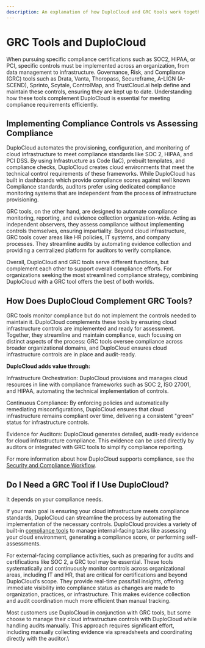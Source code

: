 ```yaml
---
description: An explanation of how DuploCloud and GRC tools work together
---
```


# GRC Tools and DuploCloud

When pursuing specific compliance certifications such as SOC2, HIPAA, or PCI, specific controls must be implemented across an organization, from data management to infrastructure. Governance, Risk, and Compliance (GRC) tools such as Drata, Vanta, Thoropass, Secureframe, A-LIGN (A-SCEND), Sprinto, Scytale, ControlMap, and TrustCloud.ai help define and maintain these controls, ensuring they are kept up to date. Understanding how these tools complement DuploCloud is essential for meeting compliance requirements efficiently.

## Implementing Compliance Controls vs Assessing Compliance

DuploCloud automates the provisioning, configuration, and monitoring of cloud infrastructure to meet compliance standards like SOC 2, HIPAA, and PCI DSS. By using Infrastructure as Code (IaC), prebuilt templates, and compliance checks, DuploCloud creates cloud environments that meet the technical control requirements of these frameworks. While DuploCloud has built in dashboards which provide compliance scores against well known Compliance standards, auditors prefer using dedicated compliance monitoring systems that are independent from the process of infrastructure provisioning.

GRC tools, on the other hand, are designed to automate compliance monitoring, reporting, and evidence collection organization-wide. Acting as independent observers, they assess compliance without implementing controls themselves, ensuring impartiality. Beyond cloud infrastructure, GRC tools cover areas like HR policies, IT systems, and company processes. They streamline audits by automating evidence collection and providing a centralized platform for auditors to verify compliance.&#x20;

Overall, DuploCloud and GRC tools serve different functions, but complement each other to support overall compliance efforts. For organizations seeking the most streamlined compliance strategy, combining DuploCloud with a GRC tool offers the best of both worlds.

## How Does DuploCloud Complement GRC Tools?

GRC tools monitor compliance but do not implement the controls needed to maintain it. DuploCloud complements these tools by ensuring cloud infrastructure controls are implemented and ready for assessment. Together, they streamline and maintain compliance, each focusing on distinct aspects of the process: GRC tools oversee compliance across broader organizational domains, and DuploCloud ensures cloud infrastructure controls are in place and audit-ready.&#x20;

**DuploCloud adds value through:**

Infrastructure Orchestration: DuploCloud provisions and manages cloud resources in line with compliance frameworks such as SOC 2, ISO 27001, and HIPAA, automating the technical implementation of controls.

Continuous Compliance: By enforcing policies and automatically remediating misconfigurations, DuploCloud ensures that cloud infrastructure remains compliant over time, delivering a consistent "green" status for infrastructure controls.

Evidence for Auditors: DuploCloud generates detailed, audit-ready evidence for cloud infrastructure compliance. This evidence can be used directly by auditors or integrated with GRC tools to simplify compliance reporting.

For more information about how DuploCloud supports compliance, see the [Security and Compliance Workflow](../security-and-compliance/security-and-compliance-workflow.md).&#x20;

## Do I Need a GRC Tool if I Use DuploCloud?

It depends on your compliance needs.&#x20;

If your main goal is ensuring your cloud infrastructure meets compliance standards, DuploCloud can streamline the process by automating the implementation of the necessary controls. DuploCloud provides a variety of built-in [compliance tools](https://duplocloud.com/platform/compliance/) to manage internal-facing tasks like assessing your cloud environment, generating a compliance score, or performing self-assessments.&#x20;

For external-facing compliance activities, such as preparing for audits and certifications like SOC 2, a GRC tool may be essential. These tools systematically and continuously monitor controls across organizational areas, including IT and HR, that are critical for certifications and beyond DuploCloud’s scope. They provide real-time pass/fail insights, offering immediate visibility into compliance status as changes are made to organization, practices, or infrastructure. This makes evidence collection and audit coordination much more efficient than manual tracking.

Most customers use DuploCloud in conjunction with GRC tools, but some choose to manage their cloud infrastructure controls with DuploCloud while handling audits manually. This approach requires significant effort, including manually collecting evidence via spreadsheets and coordinating directly with the auditor.\
